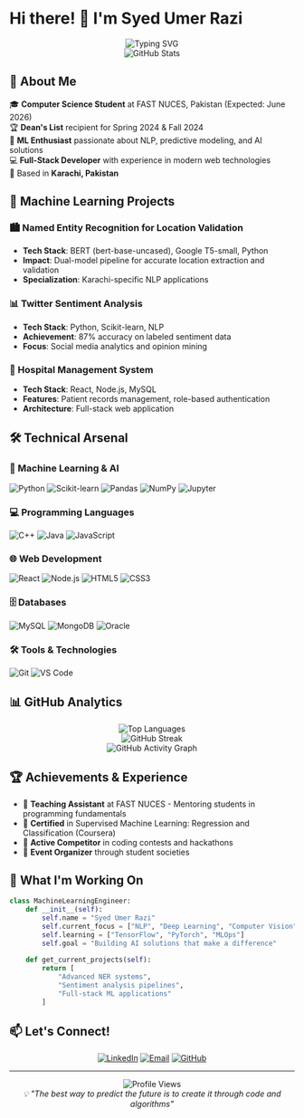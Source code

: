 # Hi there! 👋 I'm Syed Umer Razi

<div align="center">
  <img src="https://readme-typing-svg.herokuapp.com?font=Fira+Code&weight=600&size=28&duration=4000&pause=1000&color=2196F3&center=true&vCenter=true&multiline=true&width=800&height=100&lines=Aspiring+Machine+Learning+Engineer;Computer+Science+Student+%40+FAST+NUCES;Building+AI+Solutions+for+Tomorrow" alt="Typing SVG" />
</div>

<div align="center">
  <img src="https://github-readme-stats.vercel.app/api?username=syedumer763&theme=tokyonight&hide_border=true&include_all_commits=false&count_private=false&show_icons=true" alt="GitHub Stats" />
</div>

## 🚀 About Me

🎓 **Computer Science Student** at FAST NUCES, Pakistan (Expected: June 2026)  
🏆 **Dean's List** recipient for Spring 2024 & Fall 2024  
🤖 **ML Enthusiast** passionate about NLP, predictive modeling, and AI solutions  
💻 **Full-Stack Developer** with experience in modern web technologies  
📍 Based in **Karachi, Pakistan**

## 🔬 Machine Learning Projects

### 🏙️ Named Entity Recognition for Location Validation
- **Tech Stack**: BERT (bert-base-uncased), Google T5-small, Python
- **Impact**: Dual-model pipeline for accurate location extraction and validation
- **Specialization**: Karachi-specific NLP applications

### 📊 Twitter Sentiment Analysis
- **Tech Stack**: Python, Scikit-learn, NLP
- **Achievement**: 87% accuracy on labeled sentiment data
- **Focus**: Social media analytics and opinion mining

### 🏥 Hospital Management System
- **Tech Stack**: React, Node.js, MySQL
- **Features**: Patient records management, role-based authentication
- **Architecture**: Full-stack web application

## 🛠️ Technical Arsenal

### 🧠 Machine Learning & AI
![Python](https://img.shields.io/badge/Python-3776AB?style=for-the-badge&logo=python&logoColor=white)
![Scikit-learn](https://img.shields.io/badge/scikit--learn-F7931E?style=for-the-badge&logo=scikit-learn&logoColor=white)
![Pandas](https://img.shields.io/badge/pandas-150458?style=for-the-badge&logo=pandas&logoColor=white)
![NumPy](https://img.shields.io/badge/numpy-013243?style=for-the-badge&logo=numpy&logoColor=white)
![Jupyter](https://img.shields.io/badge/Jupyter-F37626?style=for-the-badge&logo=jupyter&logoColor=white)

### 💻 Programming Languages
![C++](https://img.shields.io/badge/C++-00599C?style=for-the-badge&logo=c%2B%2B&logoColor=white)
![Java](https://img.shields.io/badge/Java-ED8B00?style=for-the-badge&logo=java&logoColor=white)
![JavaScript](https://img.shields.io/badge/JavaScript-323330?style=for-the-badge&logo=javascript&logoColor=F7DF1E)

### 🌐 Web Development
![React](https://img.shields.io/badge/React-20232A?style=for-the-badge&logo=react&logoColor=61DAFB)
![Node.js](https://img.shields.io/badge/Node.js-43853D?style=for-the-badge&logo=node.js&logoColor=white)
![HTML5](https://img.shields.io/badge/HTML5-E34F26?style=for-the-badge&logo=html5&logoColor=white)
![CSS3](https://img.shields.io/badge/CSS3-1572B6?style=for-the-badge&logo=css3&logoColor=white)

### 🗄️ Databases
![MySQL](https://img.shields.io/badge/MySQL-00000F?style=for-the-badge&logo=mysql&logoColor=white)
![MongoDB](https://img.shields.io/badge/MongoDB-4EA94B?style=for-the-badge&logo=mongodb&logoColor=white)
![Oracle](https://img.shields.io/badge/Oracle-F80000?style=for-the-badge&logo=oracle&logoColor=white)

### 🛠️ Tools & Technologies
![Git](https://img.shields.io/badge/Git-F05032?style=for-the-badge&logo=git&logoColor=white)
![VS Code](https://img.shields.io/badge/VS%20Code-007ACC?style=for-the-badge&logo=visual-studio-code&logoColor=white)

## 📊 GitHub Analytics

<div align="center">
  <img src="https://github-readme-stats.vercel.app/api/top-langs/?username=syedumer763&theme=tokyonight&hide_border=true&layout=compact&langs_count=8" alt="Top Languages" />
</div>

<div align="center">
  <img src="https://github-readme-streak-stats.herokuapp.com/?user=syedumer763&theme=tokyonight&hide_border=true" alt="GitHub Streak" />
</div>

<div align="center">
  <img src="https://github-readme-activity-graph.vercel.app/graph?username=syedumer763&bg_color=1a1b27&color=38bdae&line=70a5fd&point=bf91f3&area=true&hide_border=true" alt="GitHub Activity Graph" />
</div>

## 🏆 Achievements & Experience

- 🎯 **Teaching Assistant** at FAST NUCES - Mentoring students in programming fundamentals
- 📜 **Certified** in Supervised Machine Learning: Regression and Classification (Coursera)
- 🏅 **Active Competitor** in coding contests and hackathons
- 👥 **Event Organizer** through student societies

## 🌟 What I'm Working On

```python
class MachineLearningEngineer:
    def __init__(self):
        self.name = "Syed Umer Razi"
        self.current_focus = ["NLP", "Deep Learning", "Computer Vision"]
        self.learning = ["TensorFlow", "PyTorch", "MLOps"]
        self.goal = "Building AI solutions that make a difference"
    
    def get_current_projects(self):
        return [
            "Advanced NER systems",
            "Sentiment analysis pipelines",
            "Full-stack ML applications"
        ]
```

## 📫 Let's Connect!

<div align="center">
  
[![LinkedIn](https://img.shields.io/badge/LinkedIn-0077B5?style=for-the-badge&logo=linkedin&logoColor=white)](https://linkedin.com/in/syedumer763)
[![Email](https://img.shields.io/badge/Email-D14836?style=for-the-badge&logo=gmail&logoColor=white)](mailto:syedumer763@gmail.com)
[![GitHub](https://img.shields.io/badge/GitHub-100000?style=for-the-badge&logo=github&logoColor=white)](https://github.com/syedumer763)

</div>

---

<div align="center">
  <img src="https://komarev.com/ghpvc/?username=syedumer763&color=blueviolet&style=for-the-badge" alt="Profile Views" />
</div>

<div align="center">
  <i>💡 "The best way to predict the future is to create it through code and algorithms"</i>
</div>
